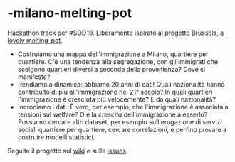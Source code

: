 # -milano-melting-pot

Hackathon track per #SOD19. Liberamente ispirato al progetto [Brussels, a lovely melting-pot](http://brussels-diversity.jetpack.ai/).

* Costruiamo una mappa dell'immigrazione a Milano, quartiere per quartiere. C'è una tendenza alla segregazione, con gli immigrati che scelgono quartieri diversi a seconda della provenienza? Dove si manifesta?
* Rendiamola dinamica: abbiamo 20 anni di dati! Quali nazionalità hanno contribuito di più all'immigrazione nel 21° secolo? In quali quartieri l'immigrazione è cresciuta più velocemente? E da quali nazionalità? 
* Incrociamo i dati. È vero, per esempio, che l'immigrazione è associata a tensioni sul welfare? O è la *crescita* dell'immigrazione a esserlo? Possiamo cercare altri dataset, per esempio sull'erogazione di servizi sociali quartiere per quartiere, cercare correlazioni, e perfino provare a costruire modelli statistici.

Seguite il progetto sul [wiki](https://github.com/spaghetti-open-data/-milano-melting-pot/wiki) e sulle [issues](https://github.com/spaghetti-open-data/-milano-melting-pot/issues).
